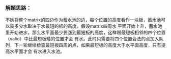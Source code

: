 ### 解题思路：
不妨将整个matrix的四边作为蓄水池的边，每个位置的高度看作一块板，蓄水池可以装多少水取决于水最短的板的高度。假设matrix四周水
平面开始上升，蓄水池里开始进水，那么水平面最少要涨到最短板的高度，这样跟最短板相邻的四个位置（valid）中比最短板矮的位置才会
有水。此时只需要将四个位置合法的点加入队列，下一轮继续检查最短板四周的点，如果最短板的高度大于水平面高度，只有提高水平面才会
有水进入水池。